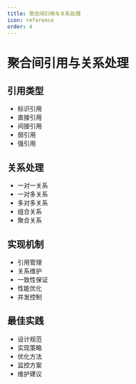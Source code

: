 ```yaml
---
title: 聚合间引用与关系处理
icon: reference
order: 4
---
```


# 聚合间引用与关系处理

## 引用类型
- 标识引用
- 直接引用
- 间接引用
- 弱引用
- 强引用

## 关系处理
- 一对一关系
- 一对多关系
- 多对多关系
- 组合关系
- 聚合关系

## 实现机制
- 引用管理
- 关系维护
- 一致性保证
- 性能优化
- 并发控制

## 最佳实践
- 设计规范
- 实现策略
- 优化方法
- 监控方案
- 维护建议
